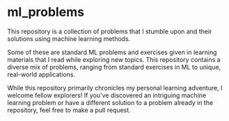 # ml_problems

This repository is a collection of problems that I stumble upon and their solutions using machine learning methods. 

Some of these are standard ML problems and exercises given in learning materials that I read while exploring new topics.
This repository contains a diverse mix of problems, ranging from standard exercises in ML to unique, real-world applications.

While this repository primarily chronicles my personal learning adventure, I welcome fellow explorers! If you've discovered an intriguing machine learning problem or have a different solution to a problem already in the repository, feel free to make a pull request.